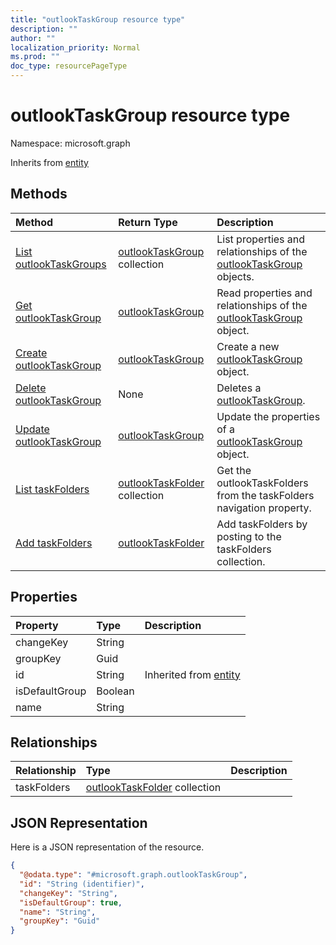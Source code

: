 ```yaml
---
title: "outlookTaskGroup resource type"
description: ""
author: ""
localization_priority: Normal
ms.prod: ""
doc_type: resourcePageType
---
```


# outlookTaskGroup resource type


Namespace: microsoft.graph




Inherits from [entity](../resources/entity.md)

## Methods
|Method|Return Type|Description|
|:---|:---|:---|
|[List outlookTaskGroups](../api/outlooktaskgroup-list.md)|[outlookTaskGroup](../resources/outlooktaskgroup.md) collection|List properties and relationships of the [outlookTaskGroup](../resources/outlooktaskgroup.md) objects.|
|[Get outlookTaskGroup](../api/outlooktaskgroup-get.md)|[outlookTaskGroup](../resources/outlooktaskgroup.md)|Read properties and relationships of the [outlookTaskGroup](../resources/outlooktaskgroup.md) object.|
|[Create outlookTaskGroup](../api/outlooktaskgroup-create.md)|[outlookTaskGroup](../resources/outlooktaskgroup.md)|Create a new [outlookTaskGroup](../resources/outlooktaskgroup.md) object.|
|[Delete outlookTaskGroup](../api/outlooktaskgroup-delete.md)|None|Deletes a [outlookTaskGroup](../resources/outlooktaskgroup.md).|
|[Update outlookTaskGroup](../api/outlooktaskgroup-update.md)|[outlookTaskGroup](../resources/outlooktaskgroup.md)|Update the properties of a [outlookTaskGroup](../resources/outlooktaskgroup.md) object.|
|[List taskFolders](../api/outlooktaskgroup-list-taskfolders.md)|[outlookTaskFolder](../resources/outlooktaskfolder.md) collection|Get the outlookTaskFolders from the taskFolders navigation property.|
|[Add taskFolders](../api/outlooktaskgroup-post-taskfolders.md)|[outlookTaskFolder](../resources/outlooktaskfolder.md)|Add taskFolders by posting to the taskFolders collection.|

## Properties
|Property|Type|Description|
|:---|:---|:---|
|changeKey|String||
|groupKey|Guid||
|id|String| Inherited from [entity](../resources/entity.md)|
|isDefaultGroup|Boolean||
|name|String||

## Relationships
|Relationship|Type|Description|
|:---|:---|:---|
|taskFolders|[outlookTaskFolder](../resources/outlooktaskfolder.md) collection||

## JSON Representation
Here is a JSON representation of the resource.
<!-- {
  "blockType": "resource",
  "keyProperty": "id",
  "@odata.type": "microsoft.graph.outlookTaskGroup",
  "baseType": "microsoft.graph.entity",
  "openType": false
}
-->
``` json
{
  "@odata.type": "#microsoft.graph.outlookTaskGroup",
  "id": "String (identifier)",
  "changeKey": "String",
  "isDefaultGroup": true,
  "name": "String",
  "groupKey": "Guid"
}
```

